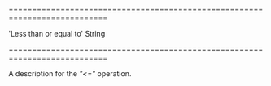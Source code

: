 <!--**
/*-------------------------------------------
    Auto-generated file. Do not modify.
-------------------------------------------

**-->
===========================================================================
<!--default-->'Less than or equal to'<!--/default-->
<!--type-->String<!--/type-->
===========================================================================

<!--shortDescription-->
A description for the *"<="* operation.
<!--/shortDescription-->

<!--fullDescription-->

<!--/fullDescription-->